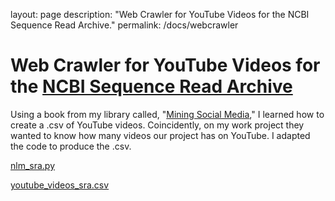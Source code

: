 layout: page
description: "Web Crawler for YouTube Videos for the NCBI Sequence Read Archive."
permalink: /docs/webcrawler





# Web Crawler for YouTube Videos for the [NCBI Sequence Read Archive](https://www.youtube.com/@NLMNIH/search?query=sra)

Using a book from my library called, "[Mining Social Media](https://socialdata.site/)," I learned how to create a .csv of YouTube videos.  Coincidently, on my work project they wanted to know how many videos our project has on YouTube. I adapted the code to produce the .csv.

[nlm_sra.py](nlm_sra.py)

[youtube_videos_sra.csv](youtube_videos_sra.csv)

